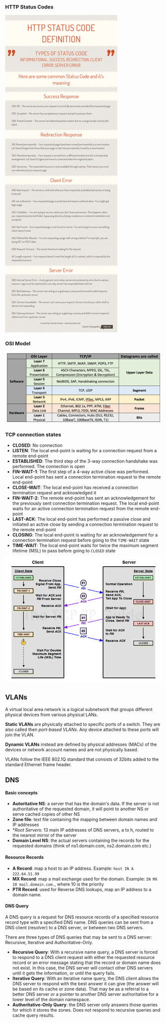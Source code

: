 ### HTTP Status Codes

![HTTP Status Codes Infographic](http-status-codes-definition.png)

### OSI Model

![OSI Model](osi-model.png)

### TCP connection states

+ **CLOSED**: No connection
+ **LISTEN**: The local end-point is waiting for a connection request from a remote end-point
+ **ESTABLISHED**: The third step of the 3-way connection handshake was performed. The connection is open
+ **FIN-WAIT-1**: The first step of a 4-way active clsoe was performed. Local end-point has sent a connection termination request to the remote end-point
+ **CLOSE-WAIT**: The local end-point has received a connection termination request and acknowledged it
+ **FIN-WAIT-2**: The remote end-point has sent an acknowledgement for the previously sent connection termination request. The local end-point waits for an active connection termination request from the remote end-point
+ **LAST-ACK**: The local end-point has performed a passive close and initiated an active close by sending a connection termination request to the remote end-point
+ **CLOSING**: The local end-point is waiting for an acknowledgement for a connection termination request before going to the `TIME-WAIT` state
+ **TIME-WAIT**: The local end-point waits for twice the maximum segment lifetime (MSL) to pass before going to `CLOSED` state

![TCP connection states](tcp-connection-states.png)

## VLANs

A virtual local area network is a logical subnetwork that groups different physical devices from various physical LANs.

**Static VLANs** are physically attached to specific ports of a switch. They are also called then _port-based VLANs_. Any device attached to these ports will join the VLAN.

**Dynamic VLANs** instead are defined by physical addresses (MACs) of the devices or network account names and are not physically based.

VLANs follow the IEEE 802.1Q standard that consists of 32bits added to the standard Ethernet frame header.

## DNS

#### Basic concepts

+ **Autoritative NS**: a server that has the domain's data. If the server is not authoritative of the requested domain, it will point to another NS or serve cached copies of other NS
+ **Zone file**: text file containing the mapping between domain names and IP addresses
+ **Root Servers*: 13 main IP addresses of DNS servers, a to h, routed to the nearest mirror of the server
+ **Domain Level NS**: the actual servers containing the records for the requested domains (think of ns1.domain.com, ns2.domain.com etc.)

#### Resource Records

+ **A Record**: map a host to an IP address. Example: `host IN A 222.64.51.99`
+ **MX Record**: map a mail exchange used for the domain. Example: `IN MX 10 mail.domain.com.`, where 10 is the priority
+ **PTR Record**: used for Reverse DNS lookups, map an IP address to a domain name.

#### DNS Query

A DNS query is a request for DNS resource records of a specified resource record type with a specified DNS name. DNS queries can be sent from a DNS client (resolver) to a DNS server, or between two DNS servers.

There are three types of DNS queries that may be sent to a DNS server: Recursive, Iterative and Authoritative-Only.

+ **Recursive Query**: With a recursive name query, a DNS server is forced to respond to a DNS client request with either the requested resource record or an error message stating that the record or domain name does not exist. In this case, the DNS server will contact other DNS servers until it gets the information, or until the query fails.
+ **Iterative Query**: With an iterative name query, the DNS client allows the DNS server to respond with the best answer it can give (the answer will be based on its cache or zone data). That may be as a referral to a better DNS server or a pointer to another DNS server authoritative for a lower level of the domain namespace.
+ **Authoritative-Only Query**: the DNS server only answers those queries for which it stores the zones. Does not respond to recursive queries and cache query results.
